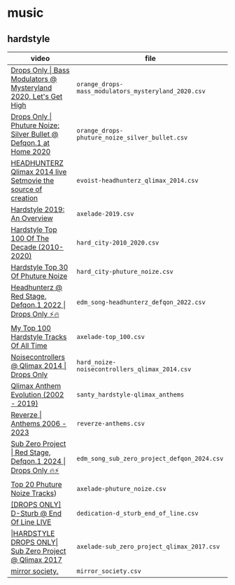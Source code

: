 # music

## hardstyle

| video | file |
| --- | --- |
| [Drops Only \| Bass Modulators @ Mysteryland 2020, Let's Get High](https://www.youtube.com/watch?v=jDNeK2TZu_k) | `orange_drops-mass_modulators_mysteryland_2020.csv` |
| [Drops Only \| Phuture Noize: Silver Bullet @ Defqon.1 at Home 2020](https://www.youtube.com/watch?v=N18OKnkk3nc) | `orange_drops-phuture_noize_silver_bullet.csv` |
| [HEADHUNTERZ Qlimax 2014 live Setmovie the source of creation](https://www.youtube.com/watch?v=5ZBn7ztfh4Y) | `evoist-headhunterz_qlimax_2014.csv` |
| [Hardstyle 2019: An Overview](https://www.youtube.com/watch?v=TT7fwBrJFW0) | `axelade-2019.csv` |
| [Hardstyle Top 100 Of The Decade (2010-2020)](https://www.youtube.com/watch?v=s-asmQg2j30) | `hard_city-2010_2020.csv` |
| [Hardstyle Top 30 Of Phuture Noize](https://www.youtube.com/watch?v=-Uwk2qAtobQ) | `hard_city-phuture_noize.csv` |
| [Headhunterz @ Red Stage, Defqon.1 2022 \| Drops Only ⚡🔥](https://www.youtube.com/watch?v=qg-5y_pKAeI) | `edm_song-headhunterz_defqon_2022.csv` |
| [My Top 100 Hardstyle Tracks Of All Time](https://www.youtube.com/watch?v=XMjpIQDw7tY) | `axelade-top_100.csv` |
| [Noisecontrollers @ Qlimax 2014 \| Drops Only](https://www.youtube.com/watch?v=caPV02WJaB8) | `hard_noize-noisecontrollers_qlimax_2014.csv` |
| [Qlimax Anthem Evolution (2002 - 2019)](https://www.youtube.com/watch?v=GhgjW8TpoIQ) | `santy_hardstyle-qlimax_anthems` |
| [Reverze \| Anthems 2006 - 2023](https://www.youtube.com/watch?v=MNiZnlTIRW0) | `reverze-anthems.csv` |
| [Sub Zero Project \| Red Stage, Defqon.1 2024 \| Drops Only 🔥⚡](https://www.youtube.com/watch?v=RA7IW5VG7T8) | `edm_song_sub_zero_project_defqon_2024.csv` |
| [Top 20 Phuture Noize Tracks](https://www.youtube.com/watch?v=GWGoLlsn_u4)) | `axelade-phuture_noize.csv` |
| [\[DROPS ONLY\] D-Sturb @ End Of Line LIVE](https://www.youtube.com/watch?v=4vjHpBBgUDc) | `dedication-d_sturb_end_of_line.csv` |
| [\|HARDSTYLE DROPS ONLY\| Sub Zero Project @ Qlimax 2017](https://www.youtube.com/watch?v=lzvz7Fi3PJo) | `axelade-sub_zero_project_qlimax_2017.csv` |
| [mirror society.](https://www.youtube.com/@mirror-society/videos) | `mirror_society.csv` |
